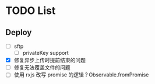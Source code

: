# TODO List

## Deploy

- [ ] sftp
  - [ ] privateKey support
- [x] 修复异步上传时提前结束的问题
- [ ] 修复无法覆盖文件的问题
- [ ] 使用 rxjs 改写 promise 的逻辑？Observable.fromPromise
